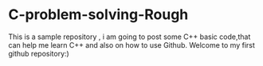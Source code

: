 # C-problem-solving-Rough
This is a sample repository , i am going to post some C++ basic code,that can help me learn C++ and also on  how to use Github. Welcome to my first github repository:)
